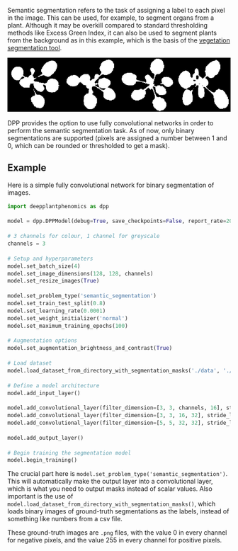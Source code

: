Semantic segmentation refers to the task of assigning a label to each pixel in the image. This can be used, for example, to segment organs from a plant. Although it may be overkill compared to standard thresholding methods like Excess Green Index, it can also be used to segment plants from the background as in this example, which is the basis of the [vegetation segmentation tool](/Tools/).

![results](./semantic-output.png)

DPP provides the option to use fully convolutional networks in order to perform the semantic segmentation task. As of now, only binary segmentations are supported (pixels are assigned a number between 1 and 0, which can be rounded or thresholded to get a mask).

## Example

Here is a simple fully convolutional network for binary segmentation of images.

```python
import deepplantphenomics as dpp

model = dpp.DPPModel(debug=True, save_checkpoints=False, report_rate=20)

# 3 channels for colour, 1 channel for greyscale
channels = 3

# Setup and hyperparameters
model.set_batch_size(4)
model.set_image_dimensions(128, 128, channels)
model.set_resize_images(True)

model.set_problem_type('semantic_segmentation')
model.set_train_test_split(0.8)
model.set_learning_rate(0.0001)
model.set_weight_initializer('normal')
model.set_maximum_training_epochs(100)

# Augmentation options
model.set_augmentation_brightness_and_contrast(True)

# Load dataset
model.load_dataset_from_directory_with_segmentation_masks('./data', './segmented')

# Define a model architecture
model.add_input_layer()

model.add_convolutional_layer(filter_dimension=[3, 3, channels, 16], stride_length=1, activation_function='relu')
model.add_convolutional_layer(filter_dimension=[3, 3, 16, 32], stride_length=1, activation_function='relu')
model.add_convolutional_layer(filter_dimension=[5, 5, 32, 32], stride_length=1, activation_function='relu')

model.add_output_layer()

# Begin training the segmentation model
model.begin_training()
```

The crucial part here is ``model.set_problem_type('semantic_segmentation')``. This will automatically make the output layer into a convolutional layer, which is what you need to output masks instead of scalar values. Also important is the use of ``model.load_dataset_from_directory_with_segmentation_masks()``, which loads binary images of ground-truth segmentations as the labels, instead of something like numbers from a csv file. 

These ground-truth images are `.png` files, with the value 0 in every channel for negative pixels, and the value 255 in every channel for positive pixels.
